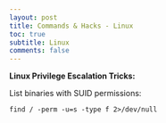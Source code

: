 ```yaml
---
layout: post
title: Commands & Hacks - Linux
toc: true
subtitle: Linux
comments: false
---
```


<b>Linux Privilege Escalation Tricks:</b> <br>

List binaries with SUID permissions:
```
find / -perm -u=s -type f 2>/dev/null
```

